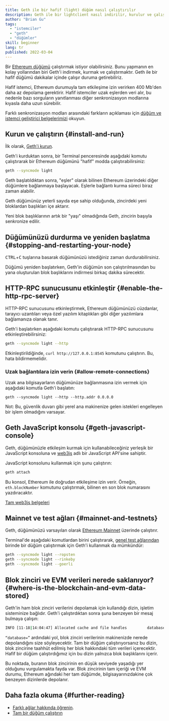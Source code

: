 ```yaml
---
title: Geth ile bir hafif (light) düğüm nasıl çalıştırılır
description: Geth ile bir lightclient nasıl indirilir, kurulur ve çalıştırılır.
author: "Brian Gu"
tags:
  - "istemciler"
  - "geth"
  - "düğümler"
skill: beginner
lang: tr
published: 2022-03-04
---
```


Bir [Ethereum düğümü](/developers/docs/nodes-and-clients/) çalıştırmak istiyor olabilirsiniz. Bunu yapmanın en kolay yollarından biri Geth'i indirmek, kurmak ve çalıştırmaktır. Geth ile bir hafif düğümü dakikalar içinde çalışır duruma getirebiliriz.

Hafif istemci, Ethereum durumuyla tam etkileşime izin verirken 400 Mb'den daha az depolama gerektirir. Hafif istemciler uzak eşlerden veri alır, bu nedenle bazı sorguların yanıtlanması diğer senkronizasyon modlarına kıyasla daha uzun sürebilir.

Farklı senkronizasyon modları arasındaki farkların açıklaması için [düğüm ve istemci geliştirici belgelerimizi](/developers/docs/nodes-and-clients/#node-types) okuyun.

## Kurun ve çalıştırın {#install-and-run}

İlk olarak, [Geth'i kurun](https://geth.ethereum.org/docs/install-and-build/installing-geth).

Geth'i kurduktan sonra, bir Terminal penceresinde aşağıdaki komutu çalıştırarak bir Ethereum düğümünü "hafif" modda çalıştırabilirsiniz:

```bash
geth --syncmode light
```

Geth başlatıldıktan sonra, "eşler" olarak bilinen Ethereum üzerindeki diğer düğümlere bağlanmaya başlayacak. Eşlerle bağlantı kurma süreci biraz zaman alabilir.

Geth düğümünüz yeterli sayıda eşe sahip olduğunda, zincirdeki yeni bloklardan başlıkları içe aktarır.

Yeni blok başlıklarının artık bir "yaşı" olmadığında Geth, zincirin başıyla senkronize edilir.

## Düğümünüzü durdurma ve yeniden başlatma {#stopping-and-restarting-your-node}

<kbd>CTRL</kbd>+<kbd>C</kbd> tuşlarına basarak düğümünüzü istediğiniz zaman durdurabilirsiniz.

Düğümü yeniden başlatırken, Geth'in düğümün son çalıştırılmasından bu yana oluşturulan blok başlıklarını indirmesi birkaç dakika sürecektir.

## HTTP-RPC sunucusunu etkinleştir {#enable-the-http-rpc-server}

HTTP-RPC sunucusunu etkinleştirmek, Ethereum düğümünüzü cüzdanlar, tarayıcı uzantıları veya özel yazılım kitaplıkları gibi diğer yazılımlara bağlamanıza olanak tanır.

Geth'i başlatırken aşağıdaki komutu çalıştırarak HTTP-RPC sunucusunu etkinleştirebilirsiniz:

```bash
geth --syncmode light --http
```

Etkinleştirildiğinde, `curl http://127.0.0.1:8545` komutunu çalıştırın. Bu, hata bildirmemelidir.

### Uzak bağlantılara izin verin {#allow-remote-connections}

Uzak ana bilgisayarların düğümünüze bağlanmasına izin vermek için aşağıdaki komutla Geth'i başlatın:

```
geth --syncmode light --http --http.addr 0.0.0.0
```

Not: Bu, güvenlik duvarı gibi yerel ana makinenize gelen istekleri engelleyen bir işlem olmadığını varsayar.

## Geth JavaScript konsolu {#geth-javascript-console}

Geth, düğümünüzle etkileşim kurmak için kullanabileceğiniz yerleşik bir JavaScript konsoluna ve [web3js](https://github.com/ethereum/web3.js/) adlı bir JavaScript API'sine sahiptir.

JavaScript konsolunu kullanmak için şunu çalıştırın:

```bash
geth attach
```

Bu konsol, Ethereum ile doğrudan etkileşime izin verir. Örneğin, `eth.blockNumber` komutunu çalıştırmak, bilinen en son blok numarasını yazdıracaktır.

[Tam web3js belgeleri](http://web3js.readthedocs.io/)

## Mainnet ve test ağları {#mainnet-and-testnets}

Geth, düğümünüzü varsayılan olarak [Ethereum Mainnet](/glossary/#mainnet/) üzerinde çalıştırır.

Terminal'de aşağıdaki komutlardan birini çalıştırarak, [genel test ağlarından](/networks/#testnets/) birinde bir düğüm çalıştırmak için Geth'i kullanmak da mümkündür:

```bash
geth --syncmode light --ropsten
geth --syncmode light --rinkeby
geth --syncmode light --goerli
```

## Blok zinciri ve EVM verileri nerede saklanıyor? {#where-is-the-blockchain-and-evm-data-stored}

Geth'in ham blok zinciri verilerini depolamak için kullandığı dizin, işletim sisteminize bağlıdır. Geth'i çalıştırdıktan sonra şuna benzeyen bir mesaj bulmaya çalışın:

```bash
INFO [11-18|14:04:47] Allocated cache and file handles         database=/Users/bgu/Library/Ethereum/testnet/geth/lightchaindata cache=768 handles=128
```

`“database=”` ardındaki yol, blok zinciri verilerinin makinenizde nerede depolandığını size söyleyecektir. Tam bir düğüm çalıştırıyorsanız bu dizin, blok zincirine taahhüt edilmiş her blok hakkındaki tüm verileri içerecektir. Hafif bir düğüm çalıştırdığımız için bu dizin yalnızca blok başlıklarını içerir.

Bu noktada, buranın blok zincirinin en düşük seviyede yaşadığı yer olduğunu vurgulamakta fayda var. Blok zincirinin tam içeriği ve EVM durumu, Ethereum ağındaki her tam düğümde, bilgisayarınızdakine çok benzeyen dizinlerde depolanır.

## Daha fazla okuma {#further-reading}

- [Farklı ağlar hakkında öğrenin](/developers/docs/networks/).
- [Tam bir düğüm çalıştırın](/run-a-node/)
